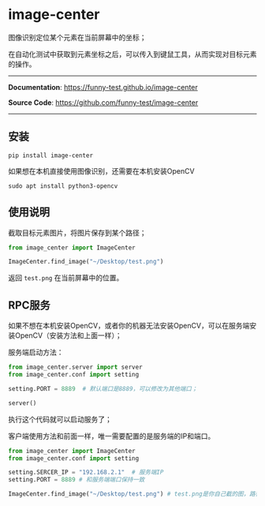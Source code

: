 # image-center
图像识别定位某个元素在当前屏幕中的坐标；

在自动化测试中获取到元素坐标之后，可以传入到键鼠工具，从而实现对目标元素的操作。

---

**Documentation**: <a href="https://funny-test.github.io/image-center" target="_blank">https://funny-test.github.io/image-center</a>

**Source Code**: <a href="https://github.com/funny-test/image-center" target="_blank">https://github.com/funny-test/image-center</a>

---

## 安装

```console
pip install image-center
```

如果想在本机直接使用图像识别，还需要在本机安装OpenCV

```shell
sudo apt install python3-opencv
```

## 使用说明

截取目标元素图片，将图片保存到某个路径；

```python
from image_center import ImageCenter

ImageCenter.find_image("~/Desktop/test.png")
```

返回 `test.png` 在当前屏幕中的位置。

## RPC服务

如果不想在本机安装OpenCV，或者你的机器无法安装OpenCV，可以在服务端安装OpenCV（安装方法和上面一样）；

服务端启动方法：

```python
from image_center.server import server
from image_center.conf import setting

setting.PORT = 8889  # 默认端口是8889，可以修改为其他端口；

server()
```

执行这个代码就可以启动服务了；

客户端使用方法和前面一样，唯一需要配置的是服务端的IP和端口。

```python
from image_center import ImageCenter
from image_center.conf import setting

setting.SERCER_IP = "192.168.2.1"  # 服务端IP
setting.PORT = 8889 # 和服务端端口保持一致

ImageCenter.find_image("~/Desktop/test.png") # test.png是你自己截的图，路径也修改成你自己的路径
```